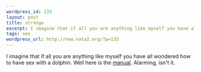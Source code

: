 ```yaml
--- 
wordpress_id: 133
layout: post
title: strange
excerpt: I imagine that if all you are anything like myself you have all wondered how to have sex with a dolphin. Well here is the manual. Alarming, isn't it.
tags: sex
wordpress_url: http://new.nata2.org/?p=133
---
```

I imagine that if all you are anything like myself you have all wondered how to have sex with a dolphin. Well here is the <a href="http://www.dolphinsex.org/">manual</a>. Alarming, isn't it.
